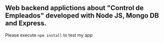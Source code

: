 ## Web backend applictions about "Control de Empleados" developed with Node JS, Mongo DB and Express.

Please execute
`npm install`
to test my app
